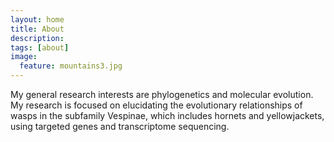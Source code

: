 ```yaml
---
layout: home
title: About
description: 
tags: [about]
image:
  feature: mountains3.jpg
---
```


My general research interests are phylogenetics and molecular evolution. My research is focused on elucidating the evolutionary relationships of wasps in the subfamily Vespinae, which includes hornets and yellowjackets, using targeted genes and transcriptome sequencing.